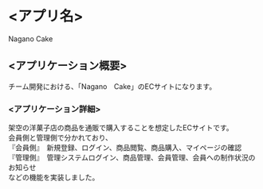 # <アプリ名>
Nagano Cake

## <アプリケーション概要>
チーム開発における、「Nagano　Cake」のECサイトになります。

### <アプリケーション詳細>
架空の洋菓子店の商品を通販で購入することを想定したECサイトです。<br>
会員側と管理側で分かれており、<br>
『会員側』　新規登録、ログイン、商品閲覧、商品購入、マイページの確認<br>
『管理側』　管理システムログイン、商品管理、会員管理、会員への制作状況のお知らせ<br>
などの機能を実装しました。
